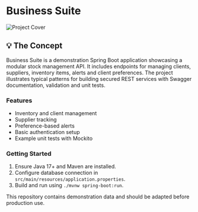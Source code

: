 # Business Suite

![Project Cover](https://raw.example/Repo_Cover.jpg)

## 💡 The Concept

Business Suite is a demonstration Spring Boot application showcasing a modular stock management API. It includes endpoints for managing clients, suppliers, inventory items, alerts and client preferences. The project illustrates typical patterns for building secured REST services with Swagger documentation, validation and unit tests.

### Features
- Inventory and client management
- Supplier tracking
- Preference-based alerts
- Basic authentication setup
- Example unit tests with Mockito

### Getting Started
1. Ensure Java 17+ and Maven are installed.
2. Configure database connection in `src/main/resources/application.properties`.
3. Build and run using `./mvnw spring-boot:run`.

This repository contains demonstration data and should be adapted before production use.